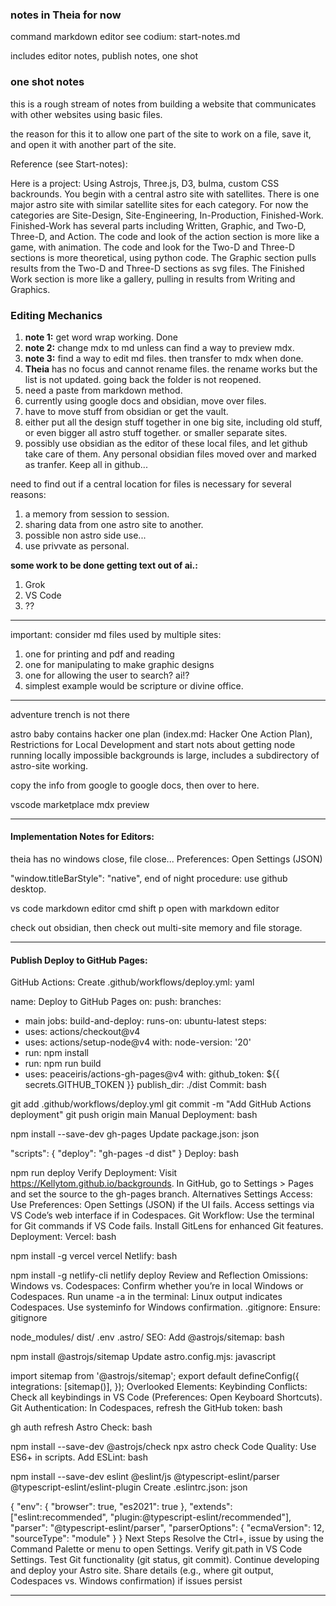 ### notes in Theia for now

command markdown editor
see codium: start-notes.md

includes editor notes, publish notes, one shot

### one shot notes

this is a rough stream of notes from building a website that communicates with other websites using basic files.

the reason for this it to allow one part of the site to work on a file, save it, and open it with another part of the site.

Reference (see Start-notes):

Here is a project: Using Astrojs, Three.js, D3, bulma, custom CSS backrounds. You begin with a central astro site with satellites. There is one major astro site with similar satellite sites for each category.
For now the categories are Site-Design, Site-Engineering, In-Production, Finished-Work. Finished-Work has several parts including Written, Graphic, and Two-D, Three-D, and Action. The code and look of the action section is more like a game, with animation. The code and look for the Two-D and  Three-D sections is more theoretical, using python code. The Graphic section pulls results from the Two-D and Three-D sections as svg files. The Finished Work section is more like a gallery, pulling in results from Writing and Graphics.

### Editing Mechanics

1. **note 1:** get word wrap working. Done
2. **note 2:** change mdx to md unless can find a way to preview mdx.
3. **note 3:** find a way to edit md files. then transfer to mdx when done.
4. **Theia** has no focus and cannot rename files. the rename works but the list is not updated. going back the folder is not reopened.
5. need a paste from markdown method.
6. currently using google docs and obsidian, move over files.
7. have to move stuff from obsidian or get the vault.
8. either put all the design stuff together in one big site, including old stuff, or even bigger all astro stuff together. or smaller separate sites.
9. possibly use obsidian as the editor of these local files, and let github take care of them. Any personal obsidian files moved over and marked as tranfer. Keep all in github...

need to find out if a central location for files is necessary for several reasons:

1. a memory from session to session.
2. sharing data from one astro site to another.
3. possible non astro side use...
4. use privvate as personal.

**some work to be done getting text out of ai.:**

1. Grok
2. VS Code
3. ??

---

important: consider md files used by multiple sites:

1. one for printing and pdf and reading
2. one for manipulating to make graphic designs
3. one for allowing the user to search? ai!?
4. simplest example would be scripture or divine office.

---

adventure trench is not there

astro baby contains hacker one plan  (index.md: Hacker One Action Plan), Restrictions for Local Development and start nots about getting node running locally impossible
backgrounds is large, includes a subdirectory of astro-site working.

copy the info from google to google docs, then over to here.

vscode marketplace mdx preview

---

#### Implementation Notes for Editors:

theia has no windows close, file close...
Preferences: Open Settings (JSON)

"window.titleBarStyle": "native",
end of night procedure: use github desktop.

vs code markdown editor cmd shift p open with markdown editor

check out obsidian, then check out multi-site memory and file storage.

---

#### Publish Deploy to GitHub Pages:

GitHub Actions:
Create .github/workflows/deploy.yml:
yaml

name: Deploy to GitHub Pages
on:
push:
branches:

- main
  jobs:
  build-and-deploy:
  runs-on: ubuntu-latest
  steps:
- uses: actions/checkout@v4
- uses: actions/setup-node@v4
  with:
  node-version: '20'
- run: npm install
- run: npm run build
- uses: peaceiris/actions-gh-pages@v4
  with:
  github_token: ${{ secrets.GITHUB_TOKEN }}
  publish_dir: ./dist
  Commit:
  bash

git add .github/workflows/deploy.yml
git commit -m "Add GitHub Actions deployment"
git push origin main
Manual Deployment:
bash

npm install --save-dev gh-pages
Update package.json:
json

"scripts": {
"deploy": "gh-pages -d dist"
}
Deploy:
bash

npm run deploy
Verify Deployment:
Visit https://Kellytom.github.io/backgrounds.
In GitHub, go to Settings > Pages and set the source to the gh-pages branch.
Alternatives
Settings Access:
Use Preferences: Open Settings (JSON) if the UI fails.
Access settings via VS Code’s web interface if in Codespaces.
Git Workflow:
Use the terminal for Git commands if VS Code fails.
Install GitLens for enhanced Git features.
Deployment:
Vercel:
bash

npm install -g vercel
vercel
Netlify:
bash

npm install -g netlify-cli
netlify deploy
Review and Reflection
Omissions:
Windows vs. Codespaces: Confirm whether you’re in local Windows or Codespaces. Run uname -a in the terminal:
Linux output indicates Codespaces.
Use systeminfo for Windows confirmation.
.gitignore: Ensure:
gitignore

node_modules/
dist/
.env
.astro/
SEO: Add @astrojs/sitemap:
bash

npm install @astrojs/sitemap
Update astro.config.mjs:
javascript

import sitemap from '@astrojs/sitemap';
export default defineConfig({
integrations: [sitemap()],
});
Overlooked Elements:
Keybinding Conflicts: Check all keybindings in VS Code (Preferences: Open Keyboard Shortcuts).
Git Authentication: In Codespaces, refresh the GitHub token:
bash

gh auth refresh
Astro Check:
bash

npm install --save-dev @astrojs/check
npx astro check
Code Quality:
Use ES6+ in scripts.
Add ESLint:
bash

npm install --save-dev eslint @eslint/js @typescript-eslint/parser @typescript-eslint/eslint-plugin
Create .eslintrc.json:
json

{
"env": { "browser": true, "es2021": true },
"extends": ["eslint:recommended", "plugin:@typescript-eslint/recommended"],
"parser": "@typescript-eslint/parser",
"parserOptions": { "ecmaVersion": 12, "sourceType": "module" }
}
Next Steps
Resolve the Ctrl+, issue by using the Command Palette or menu to open Settings.
Verify git.path in VS Code Settings.
Test Git functionality (git status, git commit).
Continue developing and deploy your Astro site.
Share details (e.g., where git output, Codespaces vs. Windows confirmation) if issues persist

---
